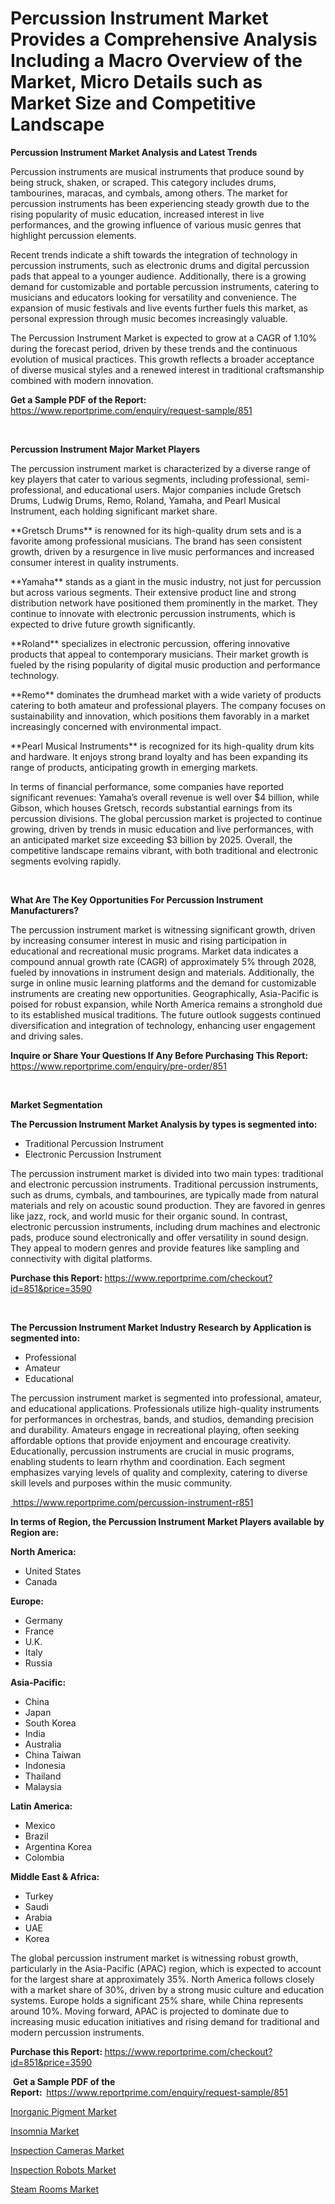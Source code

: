 <p><h1>Percussion Instrument Market Provides a Comprehensive Analysis Including a Macro Overview of the Market, Micro Details such as Market Size and Competitive Landscape</h1></p><p><strong>Percussion Instrument Market Analysis and Latest Trends</strong></p>
<p><p>Percussion instruments are musical instruments that produce sound by being struck, shaken, or scraped. This category includes drums, tambourines, maracas, and cymbals, among others. The market for percussion instruments has been experiencing steady growth due to the rising popularity of music education, increased interest in live performances, and the growing influence of various music genres that highlight percussion elements.</p><p>Recent trends indicate a shift towards the integration of technology in percussion instruments, such as electronic drums and digital percussion pads that appeal to a younger audience. Additionally, there is a growing demand for customizable and portable percussion instruments, catering to musicians and educators looking for versatility and convenience. The expansion of music festivals and live events further fuels this market, as personal expression through music becomes increasingly valuable.</p><p>The Percussion Instrument Market is expected to grow at a CAGR of 1.10% during the forecast period, driven by these trends and the continuous evolution of musical practices. This growth reflects a broader acceptance of diverse musical styles and a renewed interest in traditional craftsmanship combined with modern innovation.</p></p>
<p><strong>Get a Sample PDF of the Report:&nbsp;</strong> <a href="https://www.reportprime.com/enquiry/request-sample/851?utm_campaign=1897&utm_medium=2&utm_source=Github&utm_content=ia&utm_term=24122024&utm_id=percussion-instrument">https://www.reportprime.com/enquiry/request-sample/851</a></p>
<p>&nbsp;</p>
<p><strong>Percussion Instrument Major Market Players</strong></p>
<p><p>The percussion instrument market is characterized by a diverse range of key players that cater to various segments, including professional, semi-professional, and educational users. Major companies include Gretsch Drums, Ludwig Drums, Remo, Roland, Yamaha, and Pearl Musical Instrument, each holding significant market share.</p><p>**Gretsch Drums** is renowned for its high-quality drum sets and is a favorite among professional musicians. The brand has seen consistent growth, driven by a resurgence in live music performances and increased consumer interest in quality instruments. </p><p>**Yamaha** stands as a giant in the music industry, not just for percussion but across various segments. Their extensive product line and strong distribution network have positioned them prominently in the market. They continue to innovate with electronic percussion instruments, which is expected to drive future growth significantly.</p><p>**Roland** specializes in electronic percussion, offering innovative products that appeal to contemporary musicians. Their market growth is fueled by the rising popularity of digital music production and performance technology.</p><p>**Remo** dominates the drumhead market with a wide variety of products catering to both amateur and professional players. The company focuses on sustainability and innovation, which positions them favorably in a market increasingly concerned with environmental impact.</p><p>**Pearl Musical Instruments** is recognized for its high-quality drum kits and hardware. It enjoys strong brand loyalty and has been expanding its range of products, anticipating growth in emerging markets.</p><p>In terms of financial performance, some companies have reported significant revenues: Yamaha’s overall revenue is well over $4 billion, while Gibson, which houses Gretsch, records substantial earnings from its percussion divisions. The global percussion market is projected to continue growing, driven by trends in music education and live performances, with an anticipated market size exceeding $3 billion by 2025. Overall, the competitive landscape remains vibrant, with both traditional and electronic segments evolving rapidly.</p></p>
<p>&nbsp;</p>
<p><strong>What Are The Key Opportunities For Percussion Instrument Manufacturers?</strong></p>
<p><p>The percussion instrument market is witnessing significant growth, driven by increasing consumer interest in music and rising participation in educational and recreational music programs. Market data indicates a compound annual growth rate (CAGR) of approximately 5% through 2028, fueled by innovations in instrument design and materials. Additionally, the surge in online music learning platforms and the demand for customizable instruments are creating new opportunities. Geographically, Asia-Pacific is poised for robust expansion, while North America remains a stronghold due to its established musical traditions. The future outlook suggests continued diversification and integration of technology, enhancing user engagement and driving sales.</p></p>
<p><strong>Inquire or Share Your Questions If Any Before Purchasing This Report:</strong> <a href="https://www.reportprime.com/enquiry/pre-order/851?utm_campaign=1897&utm_medium=2&utm_source=Github&utm_content=ia&utm_term=24122024&utm_id=percussion-instrument">https://www.reportprime.com/enquiry/pre-order/851</a></p>
<p>&nbsp;</p>
<p><strong>Market Segmentation</strong></p>
<p><strong>The Percussion Instrument Market Analysis by types is segmented into:</strong></p>
<p><ul><li>Traditional Percussion Instrument</li><li>Electronic Percussion Instrument</li></ul></p>
<p><p>The percussion instrument market is divided into two main types: traditional and electronic percussion instruments. Traditional percussion instruments, such as drums, cymbals, and tambourines, are typically made from natural materials and rely on acoustic sound production. They are favored in genres like jazz, rock, and world music for their organic sound. In contrast, electronic percussion instruments, including drum machines and electronic pads, produce sound electronically and offer versatility in sound design. They appeal to modern genres and provide features like sampling and connectivity with digital platforms.</p></p>
<p><strong>Purchase this Report:&nbsp;</strong><a href="https://www.reportprime.com/checkout?id=851&price=3590&utm_campaign=1897&utm_medium=2&utm_source=Github&utm_content=ia&utm_term=24122024&utm_id=percussion-instrument">https://www.reportprime.com/checkout?id=851&price=3590</a></p>
<p>&nbsp;</p>
<p><strong>The Percussion Instrument Market Industry Research by Application is segmented into:</strong></p>
<p><ul><li>Professional</li><li>Amateur</li><li>Educational</li></ul></p>
<p><p>The percussion instrument market is segmented into professional, amateur, and educational applications. Professionals utilize high-quality instruments for performances in orchestras, bands, and studios, demanding precision and durability. Amateurs engage in recreational playing, often seeking affordable options that provide enjoyment and encourage creativity. Educationally, percussion instruments are crucial in music programs, enabling students to learn rhythm and coordination. Each segment emphasizes varying levels of quality and complexity, catering to diverse skill levels and purposes within the music community.</p></p>
<p><a href="https://www.reportprime.com/percussion-instrument-r851?utm_campaign=1897&utm_medium=2&utm_source=Github&utm_content=ia&utm_term=24122024&utm_id=percussion-instrument">&nbsp;https://www.reportprime.com/percussion-instrument-r851</a></p>
<p><strong>In terms of Region, the Percussion Instrument Market Players available by Region are:</strong></p>
<p>
    <p> <strong> North America: </strong>
        <ul>
            <li>United States</li>
            <li>Canada</li>
        </ul>
        </p> 
    <p> <strong> Europe: </strong>
        <ul>
            <li>Germany</li>
            <li>France</li>
            <li>U.K.</li>
            <li>Italy</li>
            <li>Russia</li>
        </ul>
        </p> 
    <p> <strong> Asia-Pacific: </strong>
        <ul>
            <li>China</li>
            <li>Japan</li>
            <li>South Korea</li>
            <li>India</li>
            <li>Australia</li>
            <li>China Taiwan</li>
            <li>Indonesia</li>
            <li>Thailand</li>
            <li>Malaysia</li>
        </ul>
        </p> 
    <p> <strong> Latin America: </strong>
        <ul>
            <li>Mexico</li>
            <li>Brazil</li>
            <li>Argentina Korea</li>
            <li>Colombia</li>
        </ul>
        </p> 
    <p> <strong> Middle East & Africa: </strong>
        <ul>
            <li>Turkey</li>
            <li>Saudi</li>
            <li>Arabia</li>
            <li>UAE</li>
            <li>Korea</li>
        </ul>
    </p>
    </p>
<p><p>The global percussion instrument market is witnessing robust growth, particularly in the Asia-Pacific (APAC) region, which is expected to account for the largest share at approximately 35%. North America follows closely with a market share of 30%, driven by a strong music culture and education systems. Europe holds a significant 25% share, while China represents around 10%. Moving forward, APAC is projected to dominate due to increasing music education initiatives and rising demand for traditional and modern percussion instruments.</p></p>
<p><strong>Purchase this Report: </strong><a href="https://www.reportprime.com/checkout?id=851&price=3590&utm_campaign=1897&utm_medium=2&utm_source=Github&utm_content=ia&utm_term=24122024&utm_id=percussion-instrument">https://www.reportprime.com/checkout?id=851&price=3590</a></p>
<p>&nbsp;<strong>Get a Sample PDF of the Report:&nbsp;&nbsp;</strong><a href="https://www.reportprime.com/enquiry/request-sample/851?utm_campaign=1897&utm_medium=2&utm_source=Github&utm_content=ia&utm_term=24122024&utm_id=percussion-instrument">https://www.reportprime.com/enquiry/request-sample/851</a></p>
<p><strong></strong></p>
<p><p><a href="https://www.linkedin.com/pulse/key-drivers-inorganic-pigment-markets-projected-108-cagr-2031-hoqnf?utm_campaign=1897&utm_medium=2&utm_source=Github&utm_content=ia&utm_term=24122024&utm_id=percussion-instrument">Inorganic Pigment Market</a></p><p><a href="https://www.linkedin.com/pulse/forecast-report-insomnia-industry-expected-growth-134-cagr-rhsec?utm_campaign=1897&utm_medium=2&utm_source=Github&utm_content=ia&utm_term=24122024&utm_id=percussion-instrument">Insomnia Market</a></p><p><a href="https://www.linkedin.com/pulse/f-my-mkt-intel-xkfif?utm_campaign=1897&utm_medium=2&utm_source=Github&utm_content=ia&utm_term=24122024&utm_id=percussion-instrument">Inspection Cameras Market</a></p><p><a href="https://www.linkedin.com/pulse/based-recent-analysis-inspection-robots-market-expected-i0yke?utm_campaign=1897&utm_medium=2&utm_source=Github&utm_content=ia&utm_term=24122024&utm_id=percussion-instrument">Inspection Robots Market</a></p><p><a href="https://github.com/ChiragRP21/Market-Research-Report-List-6/blob/main/steam-rooms-market.md?utm_campaign=1897&utm_medium=2&utm_source=Github&utm_content=ia&utm_term=24122024&utm_id=percussion-instrument">Steam Rooms Market</a></p></p>
